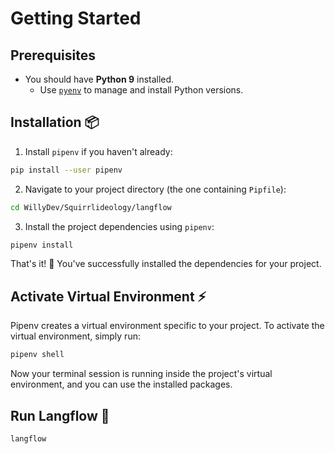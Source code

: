 # Getting Started

## Prerequisites

- You should have **Python 9** installed.
    - Use [`pyenv`](https://github.com/pyenv/pyenv) to manage and install Python versions.

## Installation 📦

1. Install `pipenv` if you haven't already:

```bash
pip install --user pipenv
```

2. Navigate to your project directory (the one containing `Pipfile`):

```bash
cd WillyDev/Squirrlideology/langflow
```

3. Install the project dependencies using `pipenv`:

```bash
pipenv install
```

That's it! 🎉 You've successfully installed the dependencies for your project.

## Activate Virtual Environment ⚡️
Pipenv creates a virtual environment specific to your project. To activate the virtual environment, simply run:

```bash
pipenv shell
```

Now your terminal session is running inside the project's virtual environment, and you can use the installed packages.

## Run Langflow 🏃

```bash
langflow
```